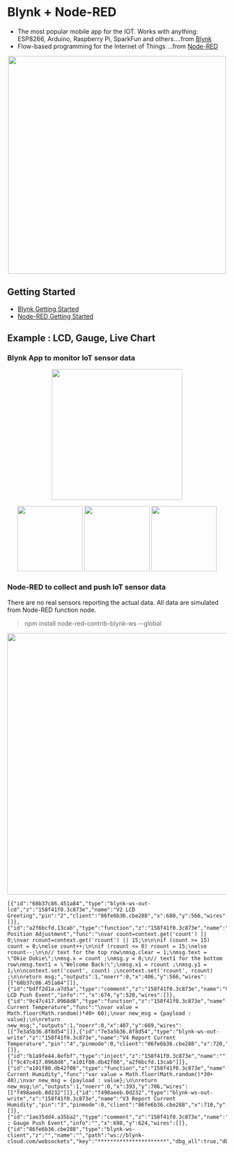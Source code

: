 # Blynk + Node-RED

- The most popular mobile app for the IOT. Works with anything: ESP8266, Arduino, Raspberry Pi, SparkFun and others....from [Blynk](https://www.blynk.cc/)
- Flow-based programming for the Internet of Things ...from [Node-RED](https://nodered.org/)

<p align="center">
<img src="https://github.com/phyunsj/blynk-node-red/blob/master/blynk-node-red.png" width="500px"/>
</p>


## Getting Started

- [Blynk Getting Started](https://www.blynk.cc/getting-started/)
- [Node-RED Getting Started](https://nodered.org/#get-started)

## Example : LCD, Gauge, Live Chart

### Blynk App to monitor IoT sensor data

<p align="center">
<img src="https://github.com/phyunsj/blynk-node-red/blob/master/blynk-example1.gif" width="300px"/>
</p>

<p align="center">
  <img src="https://github.com/phyunsj/blynk-node-red/blob/master/lcd_vpin_2.png" width="150px"/>
  <img src="https://github.com/phyunsj/blynk-node-red/blob/master/gauge_vpin_4.png" width="150px"/>
  <img src="https://github.com/phyunsj/blynk-node-red/blob/master/chart_vpin_3_4.png" width="150px"/>
</p>

###  Node-RED to collect and push IoT sensor data

There are no real sensors reporting the actual data. All data are simulated from Node-RED function node.

> npm install node-red-contrib-blynk-ws --global

<p align="center">
<img src="https://github.com/phyunsj/blynk-node-red/blob/master/node-red-flow-example1.png" width="600px"/>
</p>

```
[{"id":"68b37c86.451a84","type":"blynk-ws-out-lcd","z":"158f41f0.3c873e","name":"V2 LCD Greeting","pin":"2","client":"86fe6b36.cbe288","x":680,"y":566,"wires":[]},{"id":"a2f6bcfd.13cab","type":"function","z":"158f41f0.3c873e","name":"Message Position Adjustment","func":"\nvar count=context.get('count') || 0;\nvar rcount=context.get('rcount') || 15;\n\n\nif (count >= 15) count = 0;\nelse count++;\n\nif (rcount <= 0) rcount = 15;\nelse rcount--;\n\n// text for the top row\nmsg.clear = 1;\nmsg.text = \"Okie Dokie\";\nmsg.x = count ;\nmsg.y = 0;\n// text1 for the bottom row\nmsg.text1 = \"Welcome Back!\";\nmsg.x1 = rcount ;\nmsg.y1 = 1;\n\ncontext.set('count', count) ;\ncontext.set('rcount', rcount) ;\n\nreturn msg;","outputs":1,"noerr":0,"x":406,"y":566,"wires":[["68b37c86.451a84"]]},{"id":"bdff2d1a.a7d5a","type":"comment","z":"158f41f0.3c873e","name":"V2: LCD Push Event","info":"","x":674,"y":520,"wires":[]},{"id":"9c47c417.0968d8","type":"function","z":"158f41f0.3c873e","name":"Measure Current Temperature","func":"\nvar value = Math.floor(Math.random()*40+ 60);\nvar new_msg = {payload : value};\n\nreturn new_msg;","outputs":1,"noerr":0,"x":407,"y":669,"wires":[["7e3a5b36.8f8d54"]]},{"id":"7e3a5b36.8f8d54","type":"blynk-ws-out-write","z":"158f41f0.3c873e","name":"V4 Report Current Temperature","pin":"4","pinmode":0,"client":"86fe6b36.cbe288","x":720,"y":671,"wires":[]},{"id":"b1a9fe44.8efbf","type":"inject","z":"158f41f0.3c873e","name":"","topic":"","payload":"","payloadType":"date","repeat":"","crontab":"","once":false,"onceDelay":0.1,"x":139,"y":640,"wires":[["9c47c417.0968d8","a101f80.db42f08","a2f6bcfd.13cab"]]},{"id":"a101f80.db42f08","type":"function","z":"158f41f0.3c873e","name":"Measure Current Humidity","func":"var value = Math.floor(Math.random()*30+ 40);\nvar new_msg = {payload : value};\n\nreturn new_msg;\n","outputs":1,"noerr":0,"x":393,"y":706,"wires":[["f498aeeb.0d232"]]},{"id":"f498aeeb.0d232","type":"blynk-ws-out-write","z":"158f41f0.3c873e","name":"V3 Report Current Humidity","pin":"3","pinmode":0,"client":"86fe6b36.cbe288","x":710,"y":710,"wires":[]},{"id":"1ae35dd4.a35ba2","type":"comment","z":"158f41f0.3c873e","name":"V3,V4 : Gauge Push Event","info":"","x":698,"y":624,"wires":[]},{"id":"86fe6b36.cbe288","type":"blynk-ws-client","z":"","name":"","path":"ws://blynk-cloud.com/websockets","key":"**********************","dbg_all":true,"dbg_read":true,"dbg_write":true,"dbg_notify":false,"dbg_mail":false,"dbg_prop":false,"dbg_sync":true,"dbg_bridge":false,"dbg_low":false,"dbg_pins":"","multi_cmd":true,"proxy_type":"no","proxy_url":""}]
```


